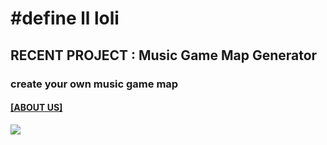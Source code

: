 # #define ll loli

## RECENT PROJECT : Music Game Map Generator

### create your own music game map

#### [[ABOUT US]](https://hackmd.io/7ThH9T1XRuigukNcMbLemw)

![](https://i.imgur.com/JXrZxN9.jpg)

